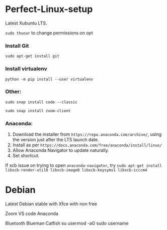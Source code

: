 # Perfect-Linux-setup

Latest Xubuntu LTS.

```sudo thunar``` to change permissions on opt

### Install Git

```sudo apt-get install git```

### Install virtualenv

```python -m pip install --user virtualenv```

### Other:

```sudo snap install code --classic```

```sudo snap install zoom-client```

### Anaconda:

1. Download the installer from ```https://repo.anaconda.com/archive/```, using the version just after the LTS launch date.
2. Install as per ```https://docs.anaconda.com/free/anaconda/install/linux/```
3. Allow Anaconda Navigator to update naturally.
4. Set shortcut.

If xcb issue on trying to open ```anaconda-navigator```, try ```sudo apt-get install libxcb-render-util0 libxcb-image0 libxcb-keysyms1 libxcb-icccm4```


# Debian

Latest Debian stable with Xfce with non free

Zoom
VS code
Anaconda

Bluetooth
Blueman
Catfish
su usermod -aG sudo username
